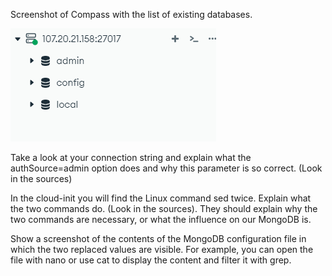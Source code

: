 Screenshot of Compass with the list of existing databases.

![CompassExistingDatabases_Mi](./CompassExistingDatabases_Mi.png)

Take a look at your connection string and explain what the authSource=admin option does and why this parameter is so correct. (Look in the sources)

In the cloud-init you will find the Linux command sed twice. 
Explain what the two commands do. (Look in the sources). They should explain why the two commands are necessary, or what the influence on our MongoDB is.

Show a screenshot of the contents of the MongoDB configuration file in which the two replaced values are visible. For example, you can open the file with nano or use cat to display the content and filter it with grep.
